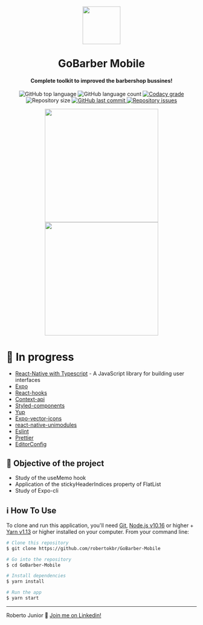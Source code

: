 <h1 align="center">
    <img src="https://camo.githubusercontent.com/ab9f94b1f47bf05fbf0f99d65a802f638cb38f21/68747470733a2f2f692e696d6775722e636f6d2f613334616f30782e706e67" width="100px" /><br>
    <br>
  GoBarber Mobile
</h1>

<h4 align="center">
 Complete toolkit to improved the barbershop bussines!

</h4>
<p align="center">
  <img alt="GitHub top language" src="https://img.shields.io/github/languages/top/robertokbr/GoBarber-Mobile.svg">

  <img alt="GitHub language count" src="https://img.shields.io/github/languages/count/robertokbr/GoBarber-Mobile.svg">

  <a href="https://www.codacy.com/app/robertokbr/GoBarber-Mobile?utm_source=github.com&amp;utm_medium=referral&amp;utm_content=robertokbr/GoBarber-Mobile&amp;utm_campaign=Badge_Grade">
    <img alt="Codacy grade" src="https://img.shields.io/codacy/grade/1b577a07dda843aba09f4bc55d1af8fc.svg">
  </a>

  <img alt="Repository size" src="https://img.shields.io/github/repo-size/robertokbr/GoBarber-Mobile.svg">
  <a href="https://github.com/robertokbr/GoBarber-Mobile/commits/master">
    <img alt="GitHub last commit" src="https://img.shields.io/github/last-commit/robertokbr/GoBarber-Mobile.svg">
  </a>

  <a href="https://github.com/robertokbr/GoBarber-Mobile/issues">
    <img alt="Repository issues" src="https://img.shields.io/github/issues/robertokbr/GoBarber-Mobile.svg">
  </a>
</p>

<p  align="center">
 <img src="https://github.com/robertokbr/GoBarber-Mobile/blob/master/.Github/channels.PNG" width="300"/> <img src="https://github.com/robertokbr/GoBarber-Mobile/blob/master/.Github/home.PNG" width="300"/>
</p>


# 🚧 In progress

- [React-Native with Typescript](https://reactjs.org) - A JavaScript library for building user interfaces
- [Expo]()
- [React-hooks]()
- [Context-api]()
- [Styled-components]()
- [Yup]()
- [Expo-vector-icons]()
- [react-native-unimodules]()
- [Eslint]()
- [Prettier]()
- [EditorConfig]()

## 🎈 Objective of the project

* Study of the useMemo hook
* Application of the stickyHeaderIndices property of FlatList
* Study of Expo-cli

## :information_source: How To Use

To clone and run this application, you'll need [Git](https://git-scm.com), [Node.js v10.16][nodejs] or higher + [Yarn v1.13][yarn] or higher installed on your computer. From your command line:

```bash
# Clone this repository
$ git clone https://github.com/robertokbr/GoBarber-Mobile

# Go into the repository
$ cd GoBarber-Mobile

# Install dependencies
$ yarn install

# Run the app
$ yarn start
```
---


Roberto Junior :wave: [Join me on Linkedin!](https://www.linkedin.com/in/robertojrcdc/)

[nodejs]: https://nodejs.org/
[yarn]: https://yarnpkg.com/
[vc]: https://code.visualstudio.com/
[vceditconfig]: https://marketplace.visualstudio.com/items?itemName=EditorConfig.EditorConfig
[vceslint]: https://marketplace.visualstudio.com/items?itemName=dbaeumer.vscode-eslint
